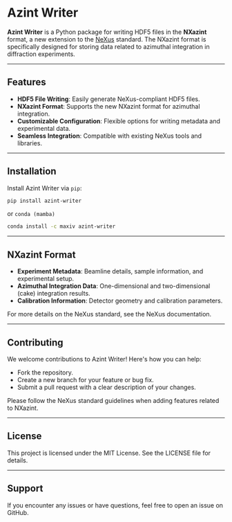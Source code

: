 # Azint Writer

**Azint Writer** is a Python package for writing HDF5 files in the **NXazint** format, a new extension to the [NeXus](https://www.nexusformat.org/) standard. The NXazint format is specifically designed for storing data related to azimuthal integration in diffraction experiments.

---

## Features

- **HDF5 File Writing**: Easily generate NeXus-compliant HDF5 files.
- **NXazint Format**: Supports the new NXazint format for azimuthal integration.
- **Customizable Configuration**: Flexible options for writing metadata and experimental data.
- **Seamless Integration**: Compatible with existing NeXus tools and libraries.

---

## Installation

Install Azint Writer via `pip`:

```bash
pip install azint-writer
```
or `conda (mamba)`
```bash
conda install -c maxiv azint-writer
```
---

## NXazint Format

- **Experiment Metadata**: Beamline details, sample information, and experimental setup.
- **Azimuthal Integration Data**: One-dimensional and two-dimensional (cake) integration results.
- **Calibration Information**: Detector geometry and calibration parameters.

For more details on the NeXus standard, see the NeXus documentation.

---

## Contributing
We welcome contributions to Azint Writer! Here's how you can help:
- Fork the repository.
- Create a new branch for your feature or bug fix.
- Submit a pull request with a clear description of your changes.

Please follow the NeXus standard guidelines when adding features related to NXazint.

---

## License

This project is licensed under the MIT License. See the LICENSE file for details.

---

## Support
If you encounter any issues or have questions, feel free to open an issue on GitHub.

